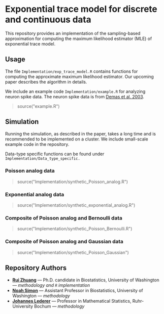 # Exponential trace model for discrete and continuous data

This repository provides an implementation of the sampling-based approximation for computing the maximum likelihood estimator (MLE) of exponential trace model. 

## Usage

The file `Implementation/exp_trace_model.R` contains functions for computing the approximate maximum likelihood estimator. Our upcoming paper describes the algorithm in details.

We include an example code `Implementation/example.R` for analyzing neuron spike data. The neuron spike data is from [Demas et al. 2003](http://www.jneurosci.org/content/23/7/2851.short).

> source("example.R")

## Simulation

Running the simulation, as described in the paper, takes a long time and is recommended to be implemented on a cluster. We include small-scale example code in the repository.

Data-type specific functions can be found under `Implementation/Data_type_specific.` 

### Poisson analog data
> source("Implementation/synthetic_Poisson_analog.R")

### Exponential analog data
> source("Implementation/synthetic_exponential_analog.R")

### Composite of Poisson analog and Bernoulli data
> source("Implementation/synthetic_Poisson_Bernoulli.R")

### Composite of Poisson analog and Gaussian data
> source("Implementation/synthetic_Poisson_Gaussian")

## Repository Authors

* **[Rui Zhuang](https://github.com/ruizhuanguw)** &mdash; Ph.D. candidate in Biostatistics, University of Washington &mdash; *methodology and `R` implementation*
* **[Noah Simon](http://faculty.washington.edu/nrsimon/)** &mdash; Assistant Professor in Biostatistics, University of Washington &mdash; *methodology*
* **[Johannes Lederer](https://johanneslederer.com/)** &mdash; Professor in Mathematical Statistics, Ruhr-University Bochum &mdash; *methodology*





